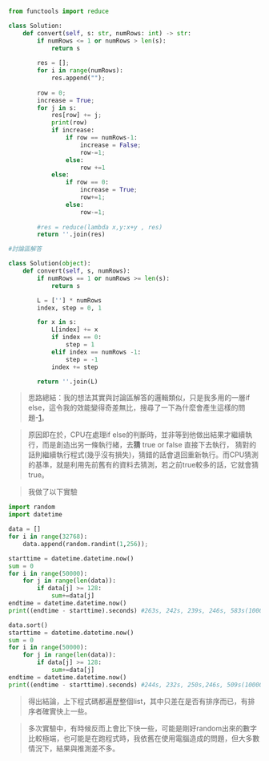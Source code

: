 
```python

from functools import reduce

class Solution:
    def convert(self, s: str, numRows: int) -> str:
        if numRows <= 1 or numRows > len(s):
            return s
        
        res = [];
        for i in range(numRows):
            res.append("");
        
        row = 0;
        increase = True;
        for j in s:
            res[row] += j;
            print(row)
            if increase:
                if row == numRows-1:
                    increase = False;
                    row-=1;
                else:
                    row +=1
            else:
                if row == 0:
                    increase = True;
                    row+=1;
                else:
                    row-=1;
        
        #res = reduce(lambda x,y:x+y , res)
        return ''.join(res)
```

```python
#討論區解答

class Solution(object):
    def convert(self, s, numRows):
        if numRows == 1 or numRows >= len(s):
            return s

        L = [''] * numRows
        index, step = 0, 1

        for x in s:
            L[index] += x
            if index == 0:
                step = 1
            elif index == numRows -1:
                step = -1
            index += step

        return ''.join(L)
```

> 思路總結：我的想法其實與討論區解答的邏輯類似，只是我多用的一層if else，這令我的效能變得奇差無比，搜尋了一下為什麼會產生這樣的問題-[1](https://stackoverflow.com/questions/11227809/why-is-processing-a-sorted-array-faster-than-processing-an-unsorted-array/11227902#11227902)。

> 原因即在於，CPU在處理if else的判斷時，並非等到他做出結果才繼續執行，而是創造出另一條執行緒，去<strong>猜</strong> true or false 直接下去執行，
> 猜對的話則繼續執行程式(幾乎沒有損失)，猜錯的話會退回重新執行。而CPU猜測的基準，就是利用先前舊有的資料去猜測，若之前true較多的話，它就會猜true。

> 我做了以下實驗

```python
import random
import datetime

data = []
for i in range(32768):
    data.append(random.randint(1,256));

starttime = datetime.datetime.now()
sum = 0
for i in range(50000):
    for j in range(len(data)):
        if data[j] >= 128:
            sum+=data[j]
endtime = datetime.datetime.now()
print((endtime - starttime).seconds) #263s, 242s, 239s, 246s, 583s(100000次)

data.sort()
starttime = datetime.datetime.now()
sum = 0
for i in range(50000):
    for j in range(len(data)):
        if data[j] >= 128:
            sum+=data[j]
endtime = datetime.datetime.now()
print((endtime - starttime).seconds) #244s, 232s, 250s,246s, 509s(100000次)
```

> 得出結論，上下程式碼都遍歷整個list，其中只差在是否有排序而已，有排序者確實快上一些。

> 多次實驗中，有時候反而上會比下快一些，可能是剛好random出來的數字比較極端，也可能是在跑程式時，我依舊在使用電腦造成的問題，但大多數情況下，結果與推測差不多。